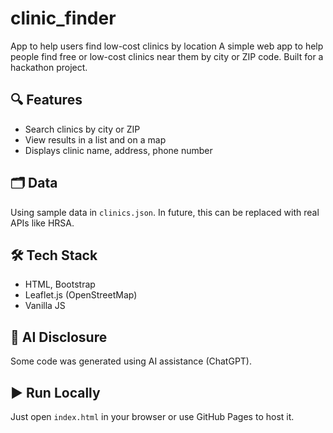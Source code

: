 # clinic_finder
App to help users find low-cost clinics by location
A simple web app to help people find free or low-cost clinics near them by city or ZIP code. Built for a hackathon project.

## 🔍 Features
- Search clinics by city or ZIP
- View results in a list and on a map
- Displays clinic name, address, phone number

## 🗂️ Data
Using sample data in `clinics.json`. In future, this can be replaced with real APIs like HRSA.

## 🛠️ Tech Stack
- HTML, Bootstrap
- Leaflet.js (OpenStreetMap)
- Vanilla JS

## 🤖 AI Disclosure
Some code was generated using AI assistance (ChatGPT).

## ▶️ Run Locally
Just open `index.html` in your browser or use GitHub Pages to host it.
